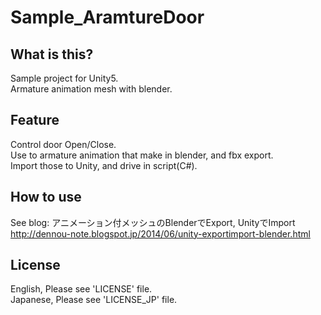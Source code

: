 # Sample_AramtureDoor

## What is this?

Sample project for Unity5.    
Armature animation mesh with blender.    

## Feature

Control door Open/Close.    
Use to armature animation that make in blender, and fbx export.    
Import those to Unity, and drive in script(C#).    


## How to use

See blog: アニメーション付メッシュのBlenderでExport, UnityでImport    
http://dennou-note.blogspot.jp/2014/06/unity-exportimport-blender.html  


## License

English, Please see 'LICENSE' file.  
Japanese, Please see 'LICENSE_JP' file.  

